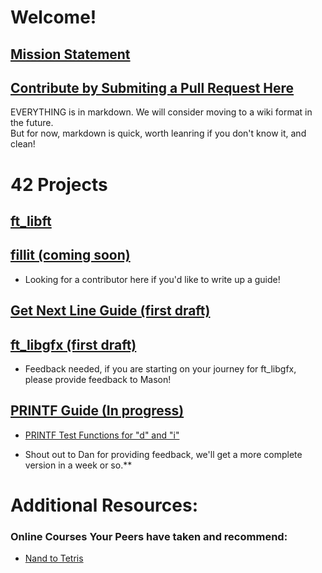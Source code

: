 # Welcome!

## <a href="http://www.everettgould.com/42cliffnotes/readme.md">Mission Statement</a>

## <a href="https://github.com/theporpoise/42cliffnotes">Contribute by Submiting a Pull Request Here</a>
EVERYTHING is in markdown.  We will consider moving to a wiki format in the future.  
But for now, markdown is quick, worth leanring if you don't know it, and clean!

# 42 Projects

## <a href="http://www.everettgould.com/42cliffnotes/ft_libft.html">ft_libft</a>

## <a href="http://www.everettgould.com/42cliffnotes/fillit.html">fillit (coming soon)</a>
  * Looking for a contributor here if you'd like to write up a guide!
  
## <a href="http://www.everettgould.com/42cliffnotes/get_next_line.html">Get Next Line Guide (first draft)</a>

## <a href="https://github.com/qst0/ft_libgfx/blob/master/README.md">ft_libgfx (first draft)</a>
  * Feedback needed, if you are starting on your journey for ft_libgfx, please provide feedback to Mason!

## <a href="http://www.everettgould.com/42cliffnotes/printf_strat.html">PRINTF Guide (In progress)</a>

  * <a href="http://www.everettgould.com/42cliffnotes/ft_printf_debug_funcs_1.html">PRINTF Test Functions for "d" and "i"</a>



  * Shout out to Dan for providing feedback, we'll get a more complete version in a week or so.**



# Additional Resources:
### Online Courses Your Peers have taken and recommend:
  * <a href="https://www.coursera.org/learn/build-a-computer">Nand to Tetris</a>
